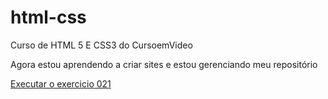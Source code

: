 # html-css
 Curso de HTML 5 E CSS3 do CursoemVideo

 Agora estou aprendendo a criar sites e estou gerenciando meu repositório

<a href="https://carolainequeiroz.github.io/html-css/HTML5%20E%20CSS%20MODULO%202/ex021/caixa01.html">Executar o exercicio 021</a>